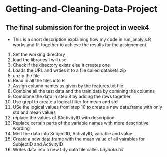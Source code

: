 # Getting-and-Cleaning-Data-Project
## The final submission for the project in week4

* This is a short description explaining how my code in run_analyis.R works and fit together to achieve the results for the assignement.

1. Set the working directory 
2. load the libraries I will use
3. Check if the directory exists else it creates one
4. Loads the URL and wrties it to a file called datasets.zip
5. unzip the file
6. Read in all the files into R 
7. Assign column names as given by the features.txt file
8. Combine all the test data and the train data by comining the columns
9. Combibne the data in step 8 by adding the rows together
10. Use grepl to create a logical filter for mean and std
11. USe the logical values from step 10 to create a new data.frame with only std and mean values
12. replace the values of $ActivityID with description
13. Replace certain parts of the variable names with more descriptive wording
14. Melt the data into SubjectID, ActivityID, variable and value
15. Create a new data.frame with the mean value of all vairables for SubjectID and ActivityID
16. Writes data into a new tidy data file calles *tidydata.txt*


